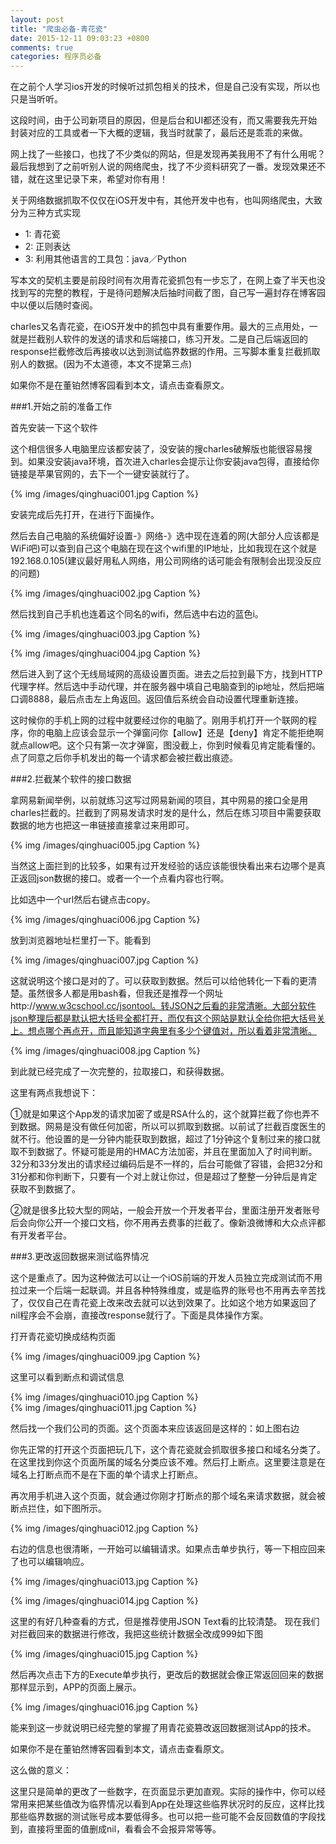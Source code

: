 ```yaml
---
layout: post
title: "爬虫必备-青花瓷"
date: 2015-12-11 09:03:23 +0800
comments: true
categories: 程序员必备
---
```




在之前个人学习ios开发的时候听过抓包相关的技术，但是自己没有实现，所以也只是当听听。

这段时间，由于公司新项目的原因，但是后台和UI都还没有，而又需要我先开始封装对应的工具或者一下大概的逻辑，我当时就蒙了，最后还是乖乖的来做。

网上找了一些接口，也找了不少类似的网站，但是发现再美我用不了有什么用呢？最后我想到了之前听别人说的网络爬虫，找了不少资料研究了一番。发现效果还不错，就在这里记录下来，希望对你有用！


关于网络数据抓取不仅仅在iOS开发中有，其他开发中也有，也叫网络爬虫，大致分为三种方式实现

* 1: 青花瓷
* 2: 正则表达
* 3: 利用其他语言的工具包：java／Python
 

写本文的契机主要是前段时间有次用青花瓷抓包有一步忘了，在网上查了半天也没找到写的完整的教程，于是待问题解决后抽时间截了图，自己写一遍封存在博客园中以便以后随时查阅。

charles又名青花瓷，在iOS开发中的抓包中具有重要作用。最大的三点用处，一就是拦截别人软件的发送的请求和后端接口，练习开发。二是自己后端返回的response拦截修改后再接收以达到测试临界数据的作用。三写脚本重复拦截抓取别人的数据。(因为不太道德，本文不提第三点)

如果你不是在董铂然博客园看到本文，请点击查看原文。

###1.开始之前的准备工作

首先安装一下这个软件

这个相信很多人电脑里应该都安装了，没安装的搜charles破解版也能很容易搜到。如果没安装java环境，首次进入charles会提示让你安装java包得，直接给你链接是苹果官网的，去下一个一键安装就行了。

 {% img /images/qinghuaci001.jpg Caption %}  


安装完成后先打开，在进行下面操作。

 

然后去自己电脑的系统偏好设置-》网络-》选中现在连着的网(大部分人应该都是WiFi吧)可以查到自己这个电脑在现在这个wifi里的IP地址，比如我现在这个就是192.168.0.105(建议最好用私人网络，用公司网络的话可能会有限制会出现没反应的问题)

 
{% img /images/qinghuaci002.jpg Caption %}  

 

然后找到自己手机也连着这个同名的wifi，然后选中右边的蓝色i。

 {% img /images/qinghuaci003.jpg Caption %}  

{% img /images/qinghuaci004.jpg Caption %}  

 

然后进入到了这个无线局域网的高级设置页面。进去之后拉到最下方，找到HTTP代理字样。然后选中手动代理，并在服务器中填自己电脑查到的ip地址，然后把端口调8888，最后点击左上角返回。返回值后系统会自动设置代理重新连接。

这时候你的手机上网的过程中就要经过你的电脑了。刚用手机打开一个联网的程序，你的电脑上应该会显示一个弹窗问你【allow】还是【deny】肯定不能拒绝啊就点allow吧。这个只有第一次才弹窗，图没截上，你到时候看见肯定能看懂的。点了同意之后你手机发出的每一个请求都会被拦截出痕迹。

###2.拦截某个软件的接口数据

拿网易新闻举例，以前就练习这写过网易新闻的项目，其中网易的接口全是用charles拦截的。拦截到了网易发请求时发的是什么，然后在练习项目中需要获取数据的地方也把这一串链接直接拿过来用即可。

 
{% img /images/qinghuaci005.jpg Caption %}  

 

当然这上面拦到的比较多，如果有过开发经验的话应该能很快看出来右边哪个是真正返回json数据的接口。或者一个一个点看内容也行啊。

比如选中一个url然后右键点击copy。

 

{% img /images/qinghuaci006.jpg Caption %}  
 

放到浏览器地址栏里打一下。能看到

 
{% img /images/qinghuaci007.jpg Caption %}  

 

这就说明这个接口是对的了。可以获取到数据。然后可以给他转化一下看的更清楚。虽然很多人都是用bash看，但我还是推荐一个网址http://www.w3cschool.cc/jsontool。转JSON之后看的非常清晰。大部分软件json整理后都是默认把大括号全都打开，而仅有这个网站是默认全给你把大括号关上。想点哪个再点开，而且能知道字典里有多少个键值对，所以看着非常清晰。

 

{% img /images/qinghuaci008.jpg Caption %}  
 

到此就已经完成了一次完整的，拉取接口，和获得数据。

这里有两点我想说下：

①就是如果这个App发的请求加密了或是RSA什么的，这个就算拦截了你也弄不到数据。网易是没有做任何加密，所以可以抓取到数据。以前试了拦截百度医生的就不行。他设置的是一分钟内能获取到数据，超过了1分钟这个复制过来的接口就取不到数据了。怀疑可能是用的HMAC方法加密，并且在里面加入了时间判断。32分和33分发出的请求经过编码后是不一样的，后台可能做了容错，会把32分和31分都和你判断下，只要有一个对上就让你过，但是超过了整整一分钟后是肯定获取不到数据了。

②就是很多比较大型的网站，一般会开放一个开发者平台，里面注册开发者账号后会向你公开一个接口文档，你不用再去费事的拦截了。像新浪微博和大众点评都有开发者平台。

###3.更改返回数据来测试临界情况

这个是重点了。因为这种做法可以让一个iOS前端的开发人员独立完成测试而不用拉过来一个后端一起联调。并且各种特殊维度，或是临界的账号也不用再去辛苦找了，仅仅自己在青花瓷上改来改去就可以达到效果了。比如这个地方如果返回了nil程序会不会崩，直接改response就行了。下面是具体操作方案。

打开青花瓷切换成结构页面

 
{% img /images/qinghuaci009.jpg Caption %}  

 

这里可以看到断点和调试信息

 
{% img /images/qinghuaci010.jpg Caption %}  
{% img /images/qinghuaci011.jpg Caption %}  

 

然后找一个我们公司的页面。这个页面本来应该返回是这样的：如上图右边

你先正常的打开这个页面把玩几下，这个青花瓷就会抓取很多接口和域名分类了。在这里找到你这个页面所属的域名分类应该不难。然后打上断点。这里要注意是在域名上打断点而不是在下面的单个请求上打断点。

再次用手机进入这个页面，就会通过你刚才打断点的那个域名来请求数据，就会被断点拦住，如下图所示。

 
{% img /images/qinghuaci012.jpg Caption %}  

 

右边的信息也很清晰，一开始可以编辑请求。如果点击单步执行，等一下相应回来了也可以编辑响应。

 

{% img /images/qinghuaci013.jpg Caption %}  
 
{% img /images/qinghuaci014.jpg Caption %}  
 


这里的有好几种查看的方式，但是推荐使用JSON Text看的比较清楚。 现在我们对拦截回来的数据进行修改，我把这些统计数据全改成999如下图

 

 {% img /images/qinghuaci015.jpg Caption %}  


 

然后再次点击下方的Execute单步执行，更改后的数据就会像正常返回回来的数据那样显示到，APP的页面上展示。

 
{% img /images/qinghuaci016.jpg Caption %}  

 

能来到这一步就说明已经完整的掌握了用青花瓷篡改返回数据测试App的技术。

如果你不是在董铂然博客园看到本文，请点击查看原文。

这么做的意义：

这里只是简单的更改了一些数字，在页面显示更加直观。实际的操作中，你可以经常用来把某些值改为临界情况以看到App在处理这些临界状况时的反应，这样比找那些临界数据的测试账号成本要低得多。也可以把一些可能不会反回数值的字段找到，直接将里面的值删成nil，看看会不会报异常等等。